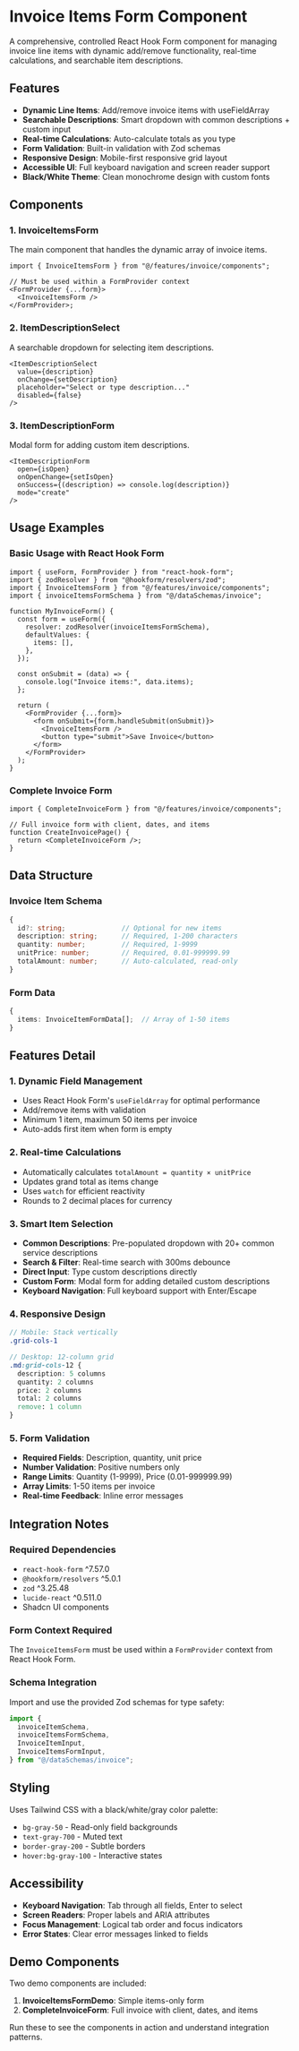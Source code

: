 # Invoice Items Form Component

A comprehensive, controlled React Hook Form component for managing invoice line items with dynamic add/remove functionality, real-time calculations, and searchable item descriptions.

## Features

- **Dynamic Line Items**: Add/remove invoice items with useFieldArray
- **Searchable Descriptions**: Smart dropdown with common descriptions + custom input
- **Real-time Calculations**: Auto-calculate totals as you type
- **Form Validation**: Built-in validation with Zod schemas
- **Responsive Design**: Mobile-first responsive grid layout
- **Accessible UI**: Full keyboard navigation and screen reader support
- **Black/White Theme**: Clean monochrome design with custom fonts

## Components

### 1. InvoiceItemsForm

The main component that handles the dynamic array of invoice items.

```tsx
import { InvoiceItemsForm } from "@/features/invoice/components";

// Must be used within a FormProvider context
<FormProvider {...form}>
  <InvoiceItemsForm />
</FormProvider>;
```

### 2. ItemDescriptionSelect

A searchable dropdown for selecting item descriptions.

```tsx
<ItemDescriptionSelect
  value={description}
  onChange={setDescription}
  placeholder="Select or type description..."
  disabled={false}
/>
```

### 3. ItemDescriptionForm

Modal form for adding custom item descriptions.

```tsx
<ItemDescriptionForm
  open={isOpen}
  onOpenChange={setIsOpen}
  onSuccess={(description) => console.log(description)}
  mode="create"
/>
```

## Usage Examples

### Basic Usage with React Hook Form

```tsx
import { useForm, FormProvider } from "react-hook-form";
import { zodResolver } from "@hookform/resolvers/zod";
import { InvoiceItemsForm } from "@/features/invoice/components";
import { invoiceItemsFormSchema } from "@/dataSchemas/invoice";

function MyInvoiceForm() {
  const form = useForm({
    resolver: zodResolver(invoiceItemsFormSchema),
    defaultValues: {
      items: [],
    },
  });

  const onSubmit = (data) => {
    console.log("Invoice items:", data.items);
  };

  return (
    <FormProvider {...form}>
      <form onSubmit={form.handleSubmit(onSubmit)}>
        <InvoiceItemsForm />
        <button type="submit">Save Invoice</button>
      </form>
    </FormProvider>
  );
}
```

### Complete Invoice Form

```tsx
import { CompleteInvoiceForm } from "@/features/invoice/components";

// Full invoice form with client, dates, and items
function CreateInvoicePage() {
  return <CompleteInvoiceForm />;
}
```

## Data Structure

### Invoice Item Schema

```typescript
{
  id?: string;              // Optional for new items
  description: string;      // Required, 1-200 characters
  quantity: number;         // Required, 1-9999
  unitPrice: number;        // Required, 0.01-999999.99
  totalAmount: number;      // Auto-calculated, read-only
}
```

### Form Data

```typescript
{
  items: InvoiceItemFormData[];  // Array of 1-50 items
}
```

## Features Detail

### 1. Dynamic Field Management

- Uses React Hook Form's `useFieldArray` for optimal performance
- Add/remove items with validation
- Minimum 1 item, maximum 50 items per invoice
- Auto-adds first item when form is empty

### 2. Real-time Calculations

- Automatically calculates `totalAmount = quantity × unitPrice`
- Updates grand total as items change
- Uses `watch` for efficient reactivity
- Rounds to 2 decimal places for currency

### 3. Smart Item Selection

- **Common Descriptions**: Pre-populated dropdown with 20+ common service descriptions
- **Search & Filter**: Real-time search with 300ms debounce
- **Direct Input**: Type custom descriptions directly
- **Custom Form**: Modal form for adding detailed custom descriptions
- **Keyboard Navigation**: Full keyboard support with Enter/Escape

### 4. Responsive Design

```scss
// Mobile: Stack vertically
.grid-cols-1

// Desktop: 12-column grid
.md:grid-cols-12 {
  description: 5 columns
  quantity: 2 columns
  price: 2 columns
  total: 2 columns
  remove: 1 column
}
```

### 5. Form Validation

- **Required Fields**: Description, quantity, unit price
- **Number Validation**: Positive numbers only
- **Range Limits**: Quantity (1-9999), Price (0.01-999999.99)
- **Array Limits**: 1-50 items per invoice
- **Real-time Feedback**: Inline error messages

## Integration Notes

### Required Dependencies

- `react-hook-form` ^7.57.0
- `@hookform/resolvers` ^5.0.1
- `zod` ^3.25.48
- `lucide-react` ^0.511.0
- Shadcn UI components

### Form Context Required

The `InvoiceItemsForm` must be used within a `FormProvider` context from React Hook Form.

### Schema Integration

Import and use the provided Zod schemas for type safety:

```typescript
import {
  invoiceItemSchema,
  invoiceItemsFormSchema,
  InvoiceItemInput,
  InvoiceItemsFormInput,
} from "@/dataSchemas/invoice";
```

## Styling

Uses Tailwind CSS with a black/white/gray color palette:

- `bg-gray-50` - Read-only field backgrounds
- `text-gray-700` - Muted text
- `border-gray-200` - Subtle borders
- `hover:bg-gray-100` - Interactive states

## Accessibility

- **Keyboard Navigation**: Tab through all fields, Enter to select
- **Screen Readers**: Proper labels and ARIA attributes
- **Focus Management**: Logical tab order and focus indicators
- **Error States**: Clear error messages linked to fields

## Demo Components

Two demo components are included:

1. **InvoiceItemsFormDemo**: Simple items-only form
2. **CompleteInvoiceForm**: Full invoice with client, dates, and items

Run these to see the components in action and understand integration patterns.
